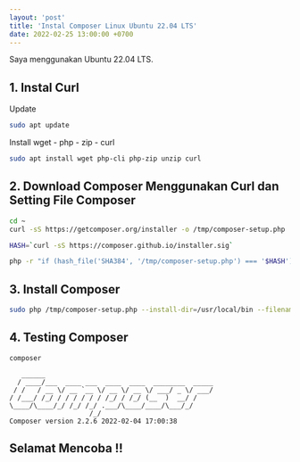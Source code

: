 ```yaml
---
layout: 'post'
title: 'Instal Composer Linux Ubuntu 22.04 LTS'
date: 2022-02-25 13:00:00 +0700
---
```


Saya menggunakan Ubuntu 22.04 LTS.

## 1. Instal Curl

Update

```bash
sudo apt update
```
Install wget - php - zip - curl

```bash
sudo apt install wget php-cli php-zip unzip curl
```


## 2. Download Composer Menggunakan Curl dan Setting File Composer

```bash
cd ~
curl -sS https://getcomposer.org/installer -o /tmp/composer-setup.php
```

```bash
HASH=`curl -sS https://composer.github.io/installer.sig`
```

```bash
php -r "if (hash_file('SHA384', '/tmp/composer-setup.php') === '$HASH') { echo 'Installer verified'; } else { echo 'Installer corrupt'; unlink('composer-setup.php'); } echo PHP_EOL;"
```

## 3. Install Composer

```bash
sudo php /tmp/composer-setup.php --install-dir=/usr/local/bin --filename=composer
```


## 4. Testing Composer

```bash
composer
```

```
   ______
  / ____/___  ____ ___  ____  ____  ________  _____
 / /   / __ \/ __ `__ \/ __ \/ __ \/ ___/ _ \/ ___/
/ /___/ /_/ / / / / / / /_/ / /_/ (__  )  __/ /
\____/\____/_/ /_/ /_/ .___/\____/____/\___/_/
                    /_/
Composer version 2.2.6 2022-02-04 17:00:38
```

## Selamat Mencoba !!